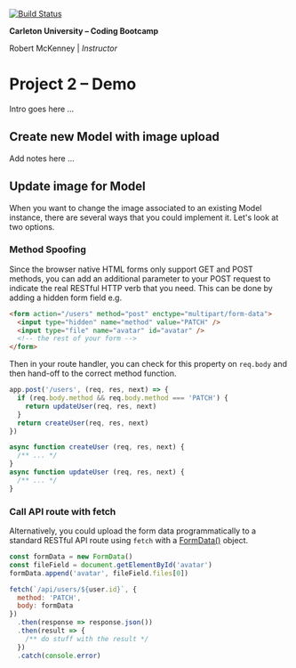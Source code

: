 [![Build Status](https://travis-ci.com/rlmckenney/FSF-CU-Project2.svg?branch=master)](https://travis-ci.com/rlmckenney/FSF-CU-Project2)

**Carleton University &ndash; Coding Bootcamp**

Robert McKenney | _Instructor_

# Project 2 &ndash; Demo

Intro goes here ...

## Create new Model with image upload

Add notes here ...

## Update image for Model

When you want to change the image associated to an existing Model instance, there are several ways that you could implement it. Let's look at two options.

### Method Spoofing

Since the browser native HTML forms only support GET and POST methods, you can add an additional parameter to your POST request to indicate the real RESTful HTTP verb that you need. This can be done by adding a hidden form field e.g.

```html
<form action="/users" method="post" enctype="multipart/form-data">
  <input type="hidden" name="method" value="PATCH" />
  <input type="file" name="avatar" id="avatar" />
  <!-- the rest of your form -->
</form>
```

Then in your route handler, you can check for this property on `req.body` and then hand-off to the correct method function.

```js
app.post('/users', (req, res, next) => {
  if (req.body.method && req.body.method === 'PATCH') {
    return updateUser(req, res, next)
  }
  return createUser(req, res, next)
})

async function createUser (req, res, next) {
  /** ... */
}
async function updateUser (req, res, next) {
  /** ... */
}
```

### Call API route with fetch

Alternatively, you could upload the form data programmatically to a standard RESTful API route using `fetch` with a [FormData()](https://developer.mozilla.org/en-US/docs/Web/API/FormData/FormData) object.

```js
const formData = new FormData()
const fileField = document.getElementById('avatar')
formData.append('avatar', fileField.files[0])

fetch(`/api/users/${user.id}`, {
  method: 'PATCH',
  body: formData
})
  .then(response => response.json())
  .then(result => {
    /** do stuff with the result */
  })
  .catch(console.error)
```
